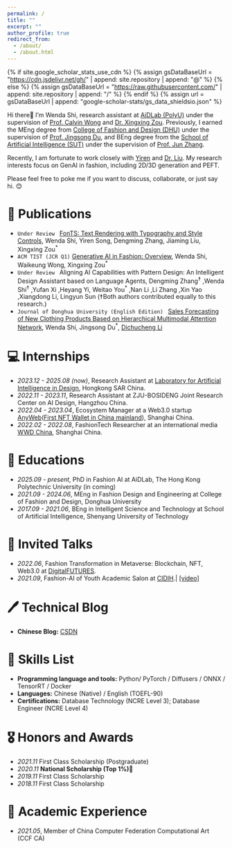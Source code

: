 ```yaml
---
permalink: /
title: ""
excerpt: ""
author_profile: true
redirect_from: 
  - /about/
  - /about.html
---
```


{% if site.google_scholar_stats_use_cdn %}
{% assign gsDataBaseUrl = "https://cdn.jsdelivr.net/gh/" | append: site.repository | append: "@" %}
{% else %}
{% assign gsDataBaseUrl = "https://raw.githubusercontent.com/" | append: site.repository | append: "/" %}
{% endif %}
{% assign url = gsDataBaseUrl | append: "google-scholar-stats/gs_data_shieldsio.json" %}

<span class='anchor' id='about-me'></span>

Hi there👋 I’m Wenda Shi, research assistant at [AiDLab (PolyU)](https://www.aidlab.hk/en/) under the supervision of [Prof. Calvin Wong](https://www.aidlab.hk/en/people-detail/prof-calvin-wong) and [Dr. Xingxing Zou](https://scholar.google.com/citations?user=UhnQA3UAAAAJ&hl=zh-CN). Previously, I earned the MEng degree from [College of Fashion and Design (DHU)](https://english.dhu.edu.cn/FashionandDesign/list.htm) under the supervision of [Prof. Jingsong Du](https://fzys.dhu.edu.cn/2016/1226/c9846a173524/page.htm), and BEng degree from the [School of Artificial Intelligence (SUT)](https://sai.sut.edu.cn/#) under the supervision of [Prof. Jun Zhang](https://sai.sut.edu.cn/info/1061/1675.htm). 

Recently, I am fortunate to work closely with [Yiren](https://scholar.google.com/citations?hl=zh-CN&user=L2YS0jgAAAAJ) and [Dr. Liu](https://scholar.google.com/citations?hl=zh-CN&user=SmL7oMQAAAAJ). My research interests focus on GenAI in fashion, including 2D/3D generation and PEFT.

Please feel free to poke me if you want to discuss, collaborate, or just say hi. 😊

# 📝 Publications 

- `Under Review ` [FonTS: Text Rendering with Typography and Style Controls](https://arxiv.org/abs/2412.00136), Wenda Shi, Yiren Song, Dengming Zhang, Jiaming Liu, Xingxing Zou<sup>*</sup>
- `ACM TIST (JCR Q1)` [Generative AI in Fashion: Overview](https://github.com/wendashi/Cool-GenAI-Fashion-Papers), Wenda Shi, Waikeung Wong, Xingxing Zou<sup>*</sup>
- `Under Review ` Aligning AI Capabilities with Pattern Design: An Intelligent Design Assistant based on Language Agents, Dengming Zhang<sup>☨</sup> ,Wenda Shi<sup>☨</sup> ,Yufan Xi ,Heyang Yi, Weitao You<sup>*</sup> ,Nan Li ,Li Zhang ,Xin Yao ,Xiangdong Li, Lingyun Sun (☨Both authors contributed equally to this research.)
- `Journal of Donghua University (English Edition) ` [Sales Forecasting of New Clothing Products Based on Hierarchical Multimodal Attention Network](https://openurl.ebsco.com/EPDB%3Agcd%3A6%3A25361158/detailv2?sid=ebsco%3Aplink%3Ascholar&id=ebsco%3Agcd%3A176065504&crl=c), Wenda Shi, Jingsong Du<sup>*</sup>, [Dichucheng Li](https://lidcc.github.io/)

# 💻 Internships
- *2023.12 - 2025.08 (now)*, Research Assistant at [Laboratory for Artificial Intelligence in Design](https://www.aidlab.hk/en/), Hongkong SAR China.
- *2022.11 - 2023.11*, Research Assistant at ZJU-BOSIDENG Joint Research Center on AI Design, Hangzhou China.
- *2022.04 - 2023.04*, Ecosystem Manager at a Web3.0 startup [AnyWeb](https://anyweb.cc/)([First NFT Wallet in China mainland](https://mp.weixin.qq.com/s/EqcNxCkMEwkbWl8LJMqRuw)), Shanghai China.
- *2022.02 - 2022.08*, FashionTech Researcher at an international media [WWD China](http://wwdgreaterchina.com/), Shanghai China.

# 📖 Educations
- *2025.09 - present*, PhD in Fashion AI at AiDLab, The Hong Kong Polytechnic University (in coming)
- *2021.09 - 2024.06*, MEng in Fashion Design and Engineering at College of Fashion and Design, Donghua University
- *2017.09 - 2021.06*, BEng in Intelligent Science and Technology at School of Artificial Intelligence, Shenyang University of Technology

# 💬 Invited Talks
- *2022.06*, Fashion Transformation in Metaverse: Blockchain, NFT, Web3.0 at [DigitalFUTURES](https://mp.weixin.qq.com/s/33BT_eEYA6yW73cOQr7DuA).
- *2021.09*, Fashion-AI of Youth Academic Salon at [CIDIH](https://www.cidih.tsinghua.edu.cn/).\| [\[video\]](https://www.bilibili.com/video/BV14P4y1Y7Ff/?spm_id_from=333.999.0.0&vd_source=32f6f61e74ca115cbaca6bd6bb144662)

# 🖊️ Technical Blog
- **Chinese Blog:** [CSDN](https://blog.csdn.net/weixin_44212848?spm=1011.2124.3001.5343)

# 💪 Skills List
- **Programming language and tools:** Python/ PyTorch / Diffusers / ONNX / TensorRT / Docker
- **Languages:** Chinese (Native) / English (TOEFL-90)
- **Certifications:** Database Technology (NCRE Level 3); Database Engineer (NCRE Level 4)

# 🎖 Honors and Awards
- *2021.11* First Class Scholarship (Postgraduate)
- *2020.11* **National Scholarship (Top 1%)🥇**
- *2019.11* First Class Scholarship
- *2018.11* First Class Scholarship

# 🧐 Academic Experience
- *2021.05*, Member of China Computer Federation Computational Art (CCF CA)
